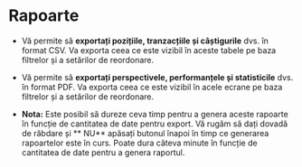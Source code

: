# **Rapoarte**


- Vă permite să **exportați pozițiile, tranzacțiile și câștigurile** dvs. în format CSV. Va exporta ceea ce este vizibil în aceste tabele pe baza filtrelor și a setărilor de reordonare.
- Vă permite să **exportați perspectivele, performanțele și statisticile** dvs. în format PDF. Va exporta ceea ce este vizibil în acele ecrane pe baza filtrelor și a setărilor de reordonare.
 
- **Nota:** Este posibil să dureze ceva timp pentru a genera aceste rapoarte în funcție de cantitatea de date pentru export. Vă rugăm să dați dovadă de răbdare și ** NU** apăsați butonul înapoi în timp ce generarea rapoartelor este în curs. Poate dura câteva minute în funcție de cantitatea de date pentru a genera raportul.